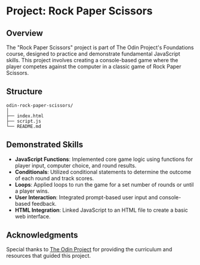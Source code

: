 # Project: Rock Paper Scissors

## Overview

The "Rock Paper Scissors" project is part of The Odin Project's Foundations course, designed to practice and demonstrate fundamental JavaScript skills. This project involves creating a console-based game where the player competes against the computer in a classic game of Rock Paper Scissors.

## Structure

```plaintext
odin-rock-paper-scissors/
│
├── index.html
├── script.js
└── README.md
```

## Demonstrated Skills

- **JavaScript Functions**: Implemented core game logic using functions for player input, computer choice, and round results.
- **Conditionals**: Utilized conditional statements to determine the outcome of each round and track scores.
- **Loops**: Applied loops to run the game for a set number of rounds or until a player wins.
- **User Interaction**: Integrated prompt-based user input and console-based feedback.
- **HTML Integration**: Linked JavaScript to an HTML file to create a basic web interface.

## Acknowledgments

Special thanks to [The Odin Project](https://www.theodinproject.com) for providing the curriculum and resources that guided this project.
